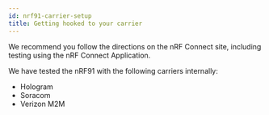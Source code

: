 ```yaml
---
id: nrf91-carrier-setup
title: Getting hooked to your carrier
---
```


We recommend you follow the directions on the nRF Connect site, including testing using the nRF Connect Application.

We have tested the nRF91 with the following carriers internally:
* Hologram 
* Soracom
* Verizon M2M

